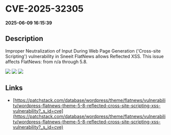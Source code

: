 # CVE-2025-32305

**2025-06-09 16:15:39**

## Description
Improper Neutralization of Input During Web Page Generation ('Cross-site Scripting') vulnerability in Sneeit FlatNews allows Reflected XSS. This issue affects FlatNews: from n/a through 5.8.

![](https://img.shields.io/static/v1?label=Score&message=7.1&color=red)
![](https://img.shields.io/static/v1?label=Severity&message=HIGH&color=red)
![](https://img.shields.io/static/v1?label=CWE&message=XSS&color=green)

## Links
- [https://patchstack.com/database/wordpress/theme/flatnews/vulnerability/wordpress-flatnews-theme-5-8-reflected-cross-site-scripting-xss-vulnerability?_s_id=cve](https://patchstack.com/database/wordpress/theme/flatnews/vulnerability/wordpress-flatnews-theme-5-8-reflected-cross-site-scripting-xss-vulnerability?_s_id=cve)
